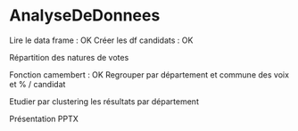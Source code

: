 # AnalyseDeDonnees

Lire le data frame : OK
Créer les df candidats : OK

Répartition des natures de votes

Fonction camembert : OK
Regrouper par département et commune des voix et % / candidat

Etudier par clustering les résultats par département

Présentation PPTX

